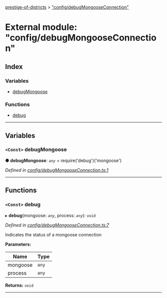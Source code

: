 [prestige-of-districts](../README.md) > ["config/debugMongooseConnection"](../modules/_config_debugmongooseconnection_.md)

# External module: "config/debugMongooseConnection"

## Index

### Variables

* [debugMongoose](_config_debugmongooseconnection_.md#debugmongoose)

### Functions

* [debug](_config_debugmongooseconnection_.md#debug)

---

## Variables

<a id="debugmongoose"></a>

### `<Const>` debugMongoose

**● debugMongoose**: *`any`* =  require('debug')('mongoose')

*Defined in [config/debugMongooseConnection.ts:1](https://github.com/YarosJ/prestige-of-districts/blob/17f0d7b/config/debugMongooseConnection.ts#L1)*

___

## Functions

<a id="debug"></a>

### `<Const>` debug

▸ **debug**(mongoose: *`any`*, process: *`any`*): `void`

*Defined in [config/debugMongooseConnection.ts:7](https://github.com/YarosJ/prestige-of-districts/blob/17f0d7b/config/debugMongooseConnection.ts#L7)*

Indicates the status of a mongoose connection

**Parameters:**

| Name | Type |
| ------ | ------ |
| mongoose | `any` |
| process | `any` |

**Returns:** `void`

___

